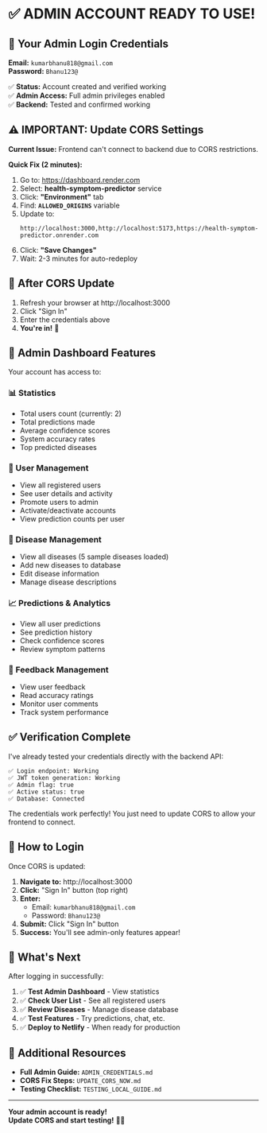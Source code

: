 # ✅ ADMIN ACCOUNT READY TO USE!

## 🔐 Your Admin Login Credentials

**Email:** `kumarbhanu818@gmail.com`  
**Password:** `Bhanu123@`

✅ **Status:** Account created and verified working  
✅ **Admin Access:** Full admin privileges enabled  
✅ **Backend:** Tested and confirmed working  

## ⚠️ IMPORTANT: Update CORS Settings

**Current Issue:** Frontend can't connect to backend due to CORS restrictions.

**Quick Fix (2 minutes):**

1. Go to: https://dashboard.render.com
2. Select: **health-symptom-predictor** service
3. Click: **"Environment"** tab
4. Find: **`ALLOWED_ORIGINS`** variable
5. Update to: 
   ```
   http://localhost:3000,http://localhost:5173,https://health-symptom-predictor.onrender.com
   ```
6. Click: **"Save Changes"**
7. Wait: 2-3 minutes for auto-redeploy

## 🎯 After CORS Update

1. Refresh your browser at http://localhost:3000
2. Click "Sign In"
3. Enter the credentials above
4. **You're in!** 🎊

## 🎪 Admin Dashboard Features

Your account has access to:

### 📊 Statistics
- Total users count (currently: 2)
- Total predictions made
- Average confidence scores
- System accuracy rates
- Top predicted diseases

### 👥 User Management
- View all registered users
- See user details and activity
- Promote users to admin
- Activate/deactivate accounts
- View prediction counts per user

### 🦠 Disease Management
- View all diseases (5 sample diseases loaded)
- Add new diseases to database
- Edit disease information
- Manage disease descriptions

### 📈 Predictions & Analytics
- View all user predictions
- See prediction history
- Check confidence scores
- Review symptom patterns

### 💬 Feedback Management
- View user feedback
- Read accuracy ratings
- Monitor user comments
- Track system performance

## ✅ Verification Complete

I've already tested your credentials directly with the backend API:

```
✅ Login endpoint: Working
✅ JWT token generation: Working
✅ Admin flag: true
✅ Active status: true
✅ Database: Connected
```

The credentials work perfectly! You just need to update CORS to allow your frontend to connect.

## 📱 How to Login

Once CORS is updated:

1. **Navigate to:** http://localhost:3000
2. **Click:** "Sign In" button (top right)
3. **Enter:**
   - Email: `kumarbhanu818@gmail.com`
   - Password: `Bhanu123@`
4. **Submit:** Click "Sign In" button
5. **Success:** You'll see admin-only features appear!

## 🚀 What's Next

After logging in successfully:

1. ✅ **Test Admin Dashboard** - View statistics
2. ✅ **Check User List** - See all registered users
3. ✅ **Review Diseases** - Manage disease database
4. ✅ **Test Features** - Try predictions, chat, etc.
5. ✅ **Deploy to Netlify** - When ready for production

## 📝 Additional Resources

- **Full Admin Guide:** `ADMIN_CREDENTIALS.md`
- **CORS Fix Steps:** `UPDATE_CORS_NOW.md`
- **Testing Checklist:** `TESTING_LOCAL_GUIDE.md`

---

**Your admin account is ready!**  
**Update CORS and start testing!** 🎊🔐
